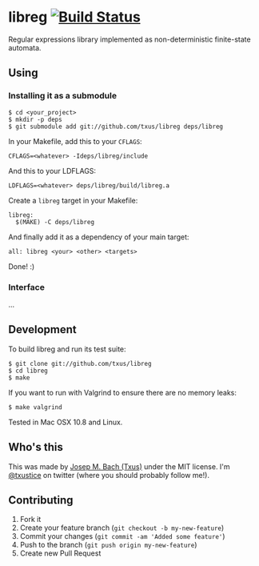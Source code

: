 # libreg [![Build Status](https://travis-ci.org/txus/libreg.png)](https://travis-ci.org/txus/libreg)

Regular expressions library implemented as non-deterministic finite-state
automata.

## Using

### Installing it as a submodule

    $ cd <your_project>
    $ mkdir -p deps
    $ git submodule add git://github.com/txus/libreg deps/libreg

In your Makefile, add this to your `CFLAGS`:

    CFLAGS=<whatever> -Ideps/libreg/include

And this to your LDFLAGS:

    LDFLAGS=<whatever> deps/libreg/build/libreg.a

Create a `libreg` target in your Makefile:

```make
libreg:
  $(MAKE) -C deps/libreg
```

And finally add it as a dependency of your main target:

```make
all: libreg <your> <other> <targets>
```

Done! :)

### Interface

...

## Development

To build libreg and run its test suite:

    $ git clone git://github.com/txus/libreg
    $ cd libreg
    $ make

If you want to run with Valgrind to ensure there are no memory leaks:

    $ make valgrind

Tested in Mac OSX 10.8 and Linux.

## Who's this

This was made by [Josep M. Bach (Txus)](http://txustice.me) under the MIT
license. I'm [@txustice][twitter] on twitter (where you should probably follow
me!).

## Contributing

1. Fork it
2. Create your feature branch (`git checkout -b my-new-feature`)
3. Commit your changes (`git commit -am 'Added some feature'`)
4. Push to the branch (`git push origin my-new-feature`)
5. Create new Pull Request

[twitter]: https://twitter.com/txustice